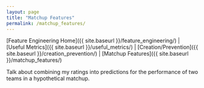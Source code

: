 ```yaml
---
layout: page
title: "Matchup Features"
permalink: /matchup_features/
---
```



[Feature Engineering Home]({{ site.baseurl }}/feature_engineering/) | [Useful Metrics]({{ site.baseurl }}/useful_metrics/) | [Creation/Prevention]({{ site.baseurl }}/creation_prevention/) | [Matchup Features]({{ site.baseurl }}/matchup_features/)

Talk about combining my ratings into predictions for the performance of two teams in a hypothetical matchup.
